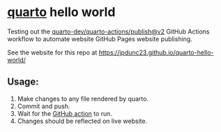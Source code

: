 # [quarto](https://quarto.org/docs/get-started/) hello world

Testing out the
[quarto-dev/quarto-actions/publish@v2](https://github.com/quarto-dev/quarto-actions/tree/main/publish)
GitHub Actions workflow to automate website GitHub Pages website publishing.

See the website for this repo at https://jpdunc23.github.io/quarto-hello-world/

## Usage:

1. Make changes to any file rendered by quarto.
2. Commit and push.
3. Wait for the [GitHub action](https://github.com/jpdunc23/quarto-hello-world/actions) to run.
4. Changes should be reflected on live website.
